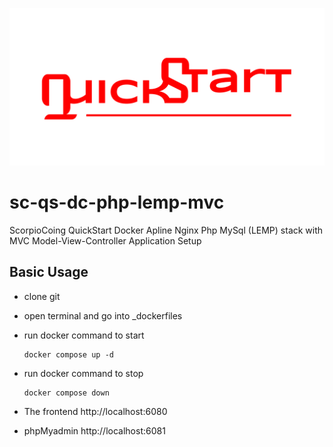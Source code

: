 ![image](quickstart-github-banner.png)

# sc-qs-dc-php-lemp-mvc

ScorpioCoing QuickStart Docker Apline Nginx Php MySql (LEMP) stack with MVC
Model-View-Controller Application Setup

## Basic Usage

- clone git
- open terminal and go into \_dockerfiles
- run docker command to start
  ```
  docker compose up -d
  ```
- run docker command to stop
  ```
  docker compose down
  ```
- The frontend http://localhost:6080

- phpMyadmin http://localhost:6081
